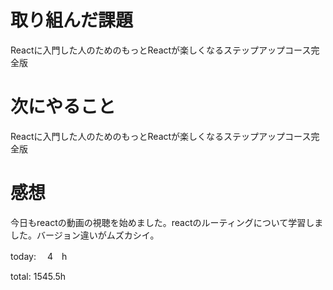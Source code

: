 # 取り組んだ課題
Reactに入門した人のためのもっとReactが楽しくなるステップアップコース完全版

# 次にやること
Reactに入門した人のためのもっとReactが楽しくなるステップアップコース完全版

# 感想
今日もreactの動画の視聴を始めました。reactのルーティングについて学習しました。バージョン違いがムズカシイ。

today: 　4　h

total: 1545.5h
